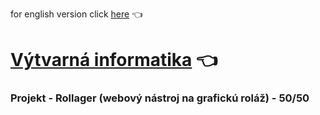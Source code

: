 for english version click [here](README-en.md) :point_left:

# [Výtvarná informatika](https://www.fit.vut.cz/study/course/14184/.cs) :point_left:

### Projekt - Rollager (webový nástroj na grafickú roláž) - 50/50
